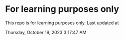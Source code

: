 # For learning purposes only
This repo is for learning purposes only.
Last updated at

Thursday, October 19, 2023 3:17:47 AM

